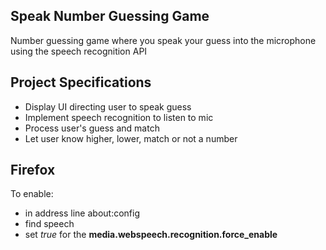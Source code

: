 ## Speak Number Guessing Game

Number guessing game where you speak your guess into the microphone using the speech recognition API

## Project Specifications

- Display UI directing user to speak guess
- Implement speech recognition to listen to mic
- Process user's guess and match
- Let user know higher, lower, match or not a number

## Firefox

To enable:
- in address line about:config
- find speech
- set _true_ for the **media.webspeech.recognition.force_enable**